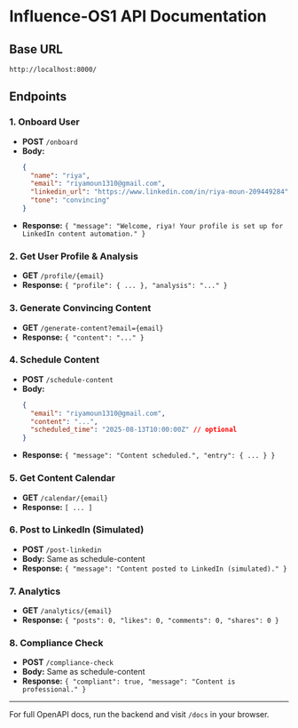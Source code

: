 # Influence-OS1 API Documentation

## Base URL
`http://localhost:8000/`

## Endpoints

### 1. Onboard User
- **POST** `/onboard`
- **Body:**
  ```json
  {
    "name": "riya",
    "email": "riyamoun1310@gmail.com",
    "linkedin_url": "https://www.linkedin.com/in/riya-moun-209449284",
    "tone": "convincing"
  }
  ```
- **Response:** `{ "message": "Welcome, riya! Your profile is set up for LinkedIn content automation." }`

### 2. Get User Profile & Analysis
- **GET** `/profile/{email}`
- **Response:** `{ "profile": { ... }, "analysis": "..." }`

### 3. Generate Convincing Content
- **GET** `/generate-content?email={email}`
- **Response:** `{ "content": "..." }`

### 4. Schedule Content
- **POST** `/schedule-content`
- **Body:**
  ```json
  {
    "email": "riyamoun1310@gmail.com",
    "content": "...",
    "scheduled_time": "2025-08-13T10:00:00Z" // optional
  }
  ```
- **Response:** `{ "message": "Content scheduled.", "entry": { ... } }`

### 5. Get Content Calendar
- **GET** `/calendar/{email}`
- **Response:** `[ ... ]`

### 6. Post to LinkedIn (Simulated)
- **POST** `/post-linkedin`
- **Body:** Same as schedule-content
- **Response:** `{ "message": "Content posted to LinkedIn (simulated)." }`

### 7. Analytics
- **GET** `/analytics/{email}`
- **Response:** `{ "posts": 0, "likes": 0, "comments": 0, "shares": 0 }`

### 8. Compliance Check
- **POST** `/compliance-check`
- **Body:** Same as schedule-content
- **Response:** `{ "compliant": true, "message": "Content is professional." }`

---

For full OpenAPI docs, run the backend and visit `/docs` in your browser.
